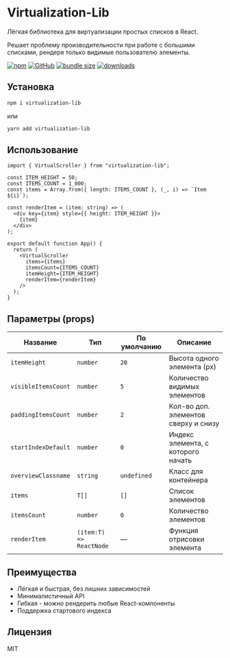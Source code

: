# Virtualization-Lib

Лёгкая библиотека для виртуализации простых списков в React.

Решает проблему производительности при работе с большими списками, рендеря только видимые пользователю элементы.

[![npm](https://img.shields.io/npm/v/virtualization-lib)](https://www.npmjs.com/package/virtualization-lib)
[![GitHub](https://img.shields.io/badge/GitHub-xtansy-blue?logo=github)](https://github.com/xtansy/virtualization)
[![bundle size](https://img.shields.io/bundlephobia/minzip/virtualization-lib)](https://bundlephobia.com/package/virtualization-lib)
[![downloads](https://img.shields.io/npm/dm/virtualization-lib)](https://www.npmjs.com/package/virtualization-lib)

## Установка

```bash
npm i virtualization-lib
```

или

```bash
yarn add virtualization-lib
```

## Использование

```tsx
import { VirtualScroller } from "virtualization-lib";

const ITEM_HEIGHT = 50;
const ITEMS_COUNT = 1_000;
const items = Array.from({ length: ITEMS_COUNT }, (_, i) => `Item ${i}`);

const renderItem = (item: string) => (
  <div key={item} style={{ height: ITEM_HEIGHT }}>
    {item}
  </div>
);

export default function App() {
  return (
    <VirtualScroller
      items={items}
      itemsCount={ITEMS_COUNT}
      itemHeight={ITEM_HEIGHT}
      renderItem={renderItem}
    />
  );
}
```

## Параметры (props)

| Название            | Тип                     | По умолчанию | Описание                             |
| ------------------- | ----------------------- | ------------ | ------------------------------------ |
| `itemHeight`        | `number`                | `20`         | Высота одного элемента (px)          |
| `visibleItemsCount` | `number`                | `5`          | Количество видимых элементов         |
| `paddingItemsCount` | `number`                | `2`          | Кол-во доп. элементов сверху и снизу |
| `startIndexDefault` | `number`                | `0`          | Индекс элемента, с которого начать   |
| `overviewClassname` | `string`                | `undefined`  | Класс для контейнера                 |
| `items`             | `T[]`                   | `[]`         | Список элементов                     |
| `itemsCount`        | `number`                | `0`          | Количество элементов                 |
| `renderItem`        | `(item:T) => ReactNode` | —            | Функция отрисовки элемента           |

## Преимущества

- Лёгкая и быстрая, без лишних зависимостей
- Минималистичный API
- Гибкая - можно рендерить любые React-компоненты
- Поддержка стартового индекса

## Лицензия

MIT
